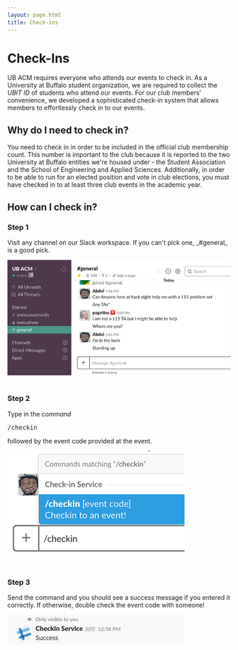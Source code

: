 ```yaml
---
layout: page.html
title: Check-ins
---
```


# Check-Ins

UB ACM requires everyone who attends our events to check in. As a University at Buffalo student organization, we are required to collect the _UBIT ID_ of students who attend our events. For our club members' convenience, we developed a sophisticated check-in system that allows members to effortlessly check in to our events.

<!-- <a class="waves-effect waves-teal btn" href="/checkins/raffle">Raffle</a> -->

## Why do I need to check in?
You need to check in in order to be included in the official club membership count. This number is important to the club because it is reported to the two University at Buffalo entities we're housed under - the Student Association and the School of Engineering and Applied Sciences. Additionally, in order to be able to run for an elected position and vote in club elections, you must have checked in to at least three club events in the academic year.

<!-- TODO: Reinstate this when the 2020/2021 raffle is set up -->
<!-- As for members, for every check-in, we will provide *UB ACM check-in marks* weighted differently for events. -->
<!-- * *1 Mark*: Weekly Meeting Events (workshops, tech talks, and social events) -->
<!-- * _Other opportunities will award Marks based on the discretion of the UB ACM leadership._ -->

<!-- Collecting check-in marks will allow members to have: -->
<!-- * Priority food pickup at [Hack Nights](/hack). -->
<!-- * Priority registration at UB ACM social events. -->
<!-- * End-of-year raffle tickets. [Learn more about the raffle here!](/checkins/raffle)  -->

<!-- <small>UB ACM leadership members cannot be rewarded with Marks and cannot benefit from Mark bonuses. Members who violate club rules are subject to have partial or all awarded Marks rescinded. Marks are not currency and have no monetary value.</small> -->

## How can I check in?
<div class="row">
  <div class="col m4">
    <h3>Step 1</h3>
    <p>Visit any channel on our Slack workspace. If you can't pick one, _#general_ is a good pick.</p>
  </div>
  <div class="col m8">
    <img src="/assets/checkins/step1.png" />
  </div>
</div>
<br />
<div class="row">
  <div class="col m4">
    <h3>Step 2</h3>
    <p>Type in the <em>command</em> <pre>/checkin</pre> followed by the event code provided at the event.</p>
  </div>
  <div class="col m8">
    <img src="/assets/checkins/step2.png" />
  </div>
</div>
<br />
<div class="row">
  <div class="col m4">
    <h3>Step 3</h3>
    <p>Send the command and you should see a success message if you entered it correctly. If otherwise, double check the event code with someone!</p>
  </div>
  <div class="col m8">
    <img src="/assets/checkins/step3.png" />
  </div>
</div>
